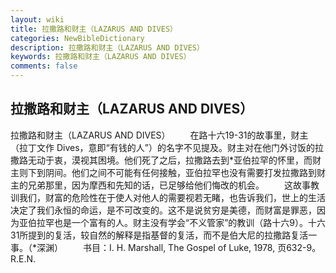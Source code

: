 ```yaml
---
layout: wiki
title: 拉撒路和财主（LAZARUS AND DIVES）
categories: NewBibleDictionary
description: 拉撒路和财主（LAZARUS AND DIVES）
keywords: 拉撒路和财主（LAZARUS AND DIVES）
comments: false
---
```


## 拉撒路和财主（LAZARUS AND DIVES）



拉撒路和财主（LAZARUS AND DIVES）
　　在路十六19-31的故事里，财主（拉丁文作 Dives，意即“有钱的人”）的名字不见提及。财主对在他门外讨饭的拉撒路无动于衷，漠视其困境。他们死了之后，拉撒路去到*亚伯拉罕的怀里，而财主则下到阴间。他们之间不可能有任何接触，亚伯拉罕也没有需要打发拉撒路到财主的兄弟那里，因为摩西和先知的话，已足够给他们悔改的机会。
　　这故事教训我们，财富的危险性在于使人对他人的需要视若无睹，也告诉我们，世上的生活决定了我们永恒的命运，是不可改变的。这不是说贫穷是美德，而财富是罪恶，因为亚伯拉罕也是一个富有的人。财主没有学会“不义管家”的教训（路十六9）。十六31所提到的复活，较自然的解释是指基督的复活，而不是伯大尼的拉撒路复活一事。（*深渊）
　　书目：I. H. Marshall, The Gospel of Luke, 1978, 页632-9。
R.E.N.




